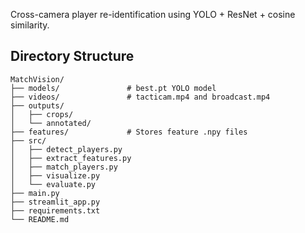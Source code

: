 Cross-camera player re-identification using YOLO + ResNet + cosine similarity.

## Directory Structure
```
MatchVision/
├── models/               # best.pt YOLO model
├── videos/               # tacticam.mp4 and broadcast.mp4
├── outputs/
│   ├── crops/
│   └── annotated/
├── features/             # Stores feature .npy files
├── src/
│   ├── detect_players.py
│   ├── extract_features.py
│   ├── match_players.py
│   ├── visualize.py
│   └── evaluate.py
├── main.py
├── streamlit_app.py
├── requirements.txt
└── README.md